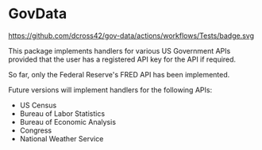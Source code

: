 # GovData

https://github.com/dcross42/gov-data/actions/workflows/Tests/badge.svg

This package implements handlers for various US Government APIs provided that the user has a registered API key for the API if required. 

So far, only the Federal Reserve's FRED API has been implemented. 

Future versions will implement handlers for the following APIs:

* US Census
* Bureau of Labor Statistics
* Bureau of Economic Analysis
* Congress
* National Weather Service